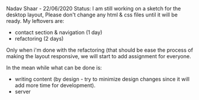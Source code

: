 Nadav Shaar - 22/06/2020
Status: 
I am still working on a sketch for the desktop layout,
Please don't change any html & css files until it will be ready.
My leftovers are:
- contact section & navigation (1 day)
- refactoring (2 days)

Only when i'm done with the refactoring (that should be ease the process of making the layout responsive,
we will start to add assignment for everyone.

In the mean while what can be done is:
- writing content (by design - try to minimize design changes since it will add more time for development).
- server
